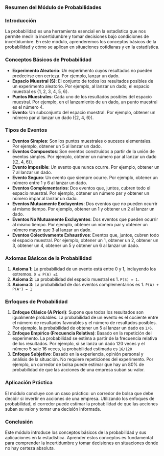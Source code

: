 ### Resumen del Módulo de Probabilidades

### Introducción

La probabilidad es una herramienta esencial en la estadística que nos permite medir la incertidumbre y tomar decisiones bajo condiciones de incertidumbre. En este módulo, aprenderemos los conceptos básicos de la probabilidad y cómo se aplican en situaciones cotidianas y en la estadística.

### Conceptos Básicos de Probabilidad

- **Experimento Aleatorio**: Un experimento cuyos resultados no pueden predecirse con certeza. Por ejemplo, lanzar un dado.
- **Espacio Muestral (S)**: El conjunto de todos los resultados posibles de un experimento aleatorio. Por ejemplo, al lanzar un dado, el espacio muestral es {1, 2, 3, 4, 5, 6}.
- **Puntos Muestrales**: Cada uno de los resultados posibles del espacio muestral. Por ejemplo, en el lanzamiento de un dado, un punto muestral es el número 4.
- **Evento**: Un subconjunto del espacio muestral. Por ejemplo, obtener un número par al lanzar un dado ({2, 4, 6}).

### Tipos de Eventos

- **Eventos Simples**: Son los puntos muestrales o sucesos elementales. Por ejemplo, obtener un 5 al lanzar un dado.
- **Eventos Compuestos**: Son eventos construidos a partir de la unión de eventos simples. Por ejemplo, obtener un número par al lanzar un dado ({2, 4, 6}).
- **Evento Imposible**: Un evento que nunca ocurre. Por ejemplo, obtener un 7 al lanzar un dado.
- **Evento Seguro**: Un evento que siempre ocurre. Por ejemplo, obtener un número entre 1 y 6 al lanzar un dado.
- **Eventos Complementarios**: Dos eventos que, juntos, cubren todo el espacio muestral. Por ejemplo, obtener un número par y obtener un número impar al lanzar un dado.
- **Eventos Mutuamente Excluyentes**: Dos eventos que no pueden ocurrir al mismo tiempo. Por ejemplo, obtener un 1 y obtener un 2 al lanzar un dado.
- **Eventos No Mutuamente Excluyentes**: Dos eventos que pueden ocurrir al mismo tiempo. Por ejemplo, obtener un número par y obtener un número mayor que 3 al lanzar un dado.
- **Eventos Colectivamente Exhaustivos**: Eventos que, juntos, cubren todo el espacio muestral. Por ejemplo, obtener un 1, obtener un 2, obtener un 3, obtener un 4, obtener un 5 y obtener un 6 al lanzar un dado.

### Axiomas Básicos de la Probabilidad

1. **Axioma 1**: La probabilidad de un evento está entre 0 y 1, incluyendo los extremos.  `0 ≤ P(A) ≤1`
2. **Axioma 2**: La probabilidad del espacio muestral es 1. `P(S) = 1.`
3. **Axioma 3**: La probabilidad de dos eventos complementarios es 1. `P(A) + P(A') = 1`

### Enfoques de Probabilidad

1. **Enfoque Clásico (A Priori)**: Supone que todos los resultados son igualmente probables. La probabilidad de un evento es el cociente entre el número de resultados favorables y el número de resultados posibles. Por ejemplo, la probabilidad de obtener un 5 al lanzar un dado es `1/6.`
2. **Enfoque Empírico (Frecuencia Relativa)**: Basado en la repetición del experimento. La probabilidad se estima a partir de la frecuencia relativa de los resultados. Por ejemplo, si se lanza un dado 120 veces y el número 5 sale 16 veces, la probabilidad estimada es `16/120`
3. **Enfoque Subjetivo**: Basado en la experiencia, opinión personal y análisis de la situación. No requiere repeticiones del experimento. Por ejemplo, un corredor de bolsa puede estimar que hay un 80% de probabilidad de que las acciones de una empresa suban su valor.

### Aplicación Práctica

El módulo concluye con un caso práctico: un corredor de bolsa que debe decidir si invertir en acciones de una empresa. Utilizando los enfoques de probabilidad, el corredor puede estimar la probabilidad de que las acciones suban su valor y tomar una decisión informada.

### Conclusión

Este módulo introduce los conceptos básicos de la probabilidad y sus aplicaciones en la estadística. Aprender estos conceptos es fundamental para comprender la incertidumbre y tomar decisiones en situaciones donde no hay certeza absoluta.